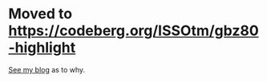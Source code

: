 # Moved to https://codeberg.org/ISSOtm/gbz80-highlight

[See my blog](http://eldred.fr/blog/codeberg) as to why.
